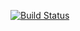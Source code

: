 [![Build Status](https://travis-ci.org/mzin3p-91/TRPO_CURSOVOY.svg?branch=main)](https://travis-ci.org/mzin3p-91/TRPO_CURSOVOY)

